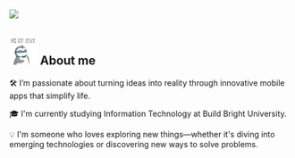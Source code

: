 <h3>
    <img src="https://readme-typing-svg.herokuapp.com/?font=Righteous&size=35&width=600&height=60&duration=5000&lines=Hello+There!;+My+name+is+China;+I'm+a+mobile+application+developer!" />
</h3>

## <img src="assets/gif/walking-ready.gif" alt="walking gif" width="50"/> About me

<p>
    🛠️ I’m passionate about turning ideas into reality through innovative mobile apps that simplify life.
</p>
<p>
    🎓 I'm currently studying Information Technology at Build Bright University.
</p>
<p>
    💡 I'm someone who loves exploring new things—whether it's diving into emerging technologies or discovering new ways to solve problems.
</p>
